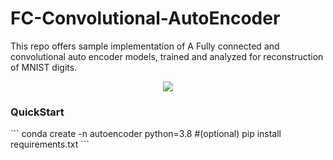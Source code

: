# FC-Convolutional-AutoEncoder
This repo offers sample implementation of A Fully connected and convolutional auto encoder models, trained and analyzed for reconstruction of MNIST digits.

<p align='center'>
<img src='https://user-images.githubusercontent.com/53872365/141710079-4a212861-2d10-4367-97c6-b805312b4335.gif'/>
</p>
<h3>QuickStart</h3>
```
conda create -n autoencoder python=3.8 #(optional)
pip install requirements.txt
```


